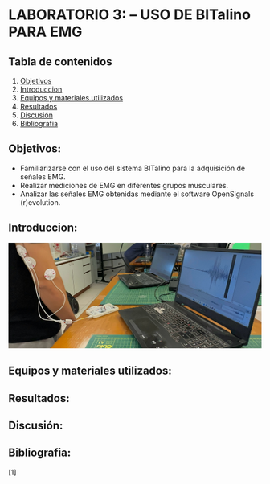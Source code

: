 # **LABORATORIO 3: – USO DE BITalino PARA EMG**
## **Tabla de contenidos**
1. [Objetivos](#Objetivos)
2. [Introduccion](#Introduccion)
3. [Equipos y materiales utilizados](#Equipos)
4. [Resultados](#Resultados)
5. [Discusión](#Discusión)
6. [Bibliografia](#Bibliografia)
## **Objetivos:**<a id="Objetivos"></a>
* Familiarizarse con el uso del sistema BITalino para la adquisición de señales EMG.
* Realizar mediciones de EMG en diferentes grupos musculares.
* Analizar las señales EMG obtenidas mediante el software OpenSignals (r)evolution.
## **Introduccion:**<a id="Introduccion"></a>
![Uso del Kit BITalino](Otros/Imagen1_Lab.png)
## **Equipos y materiales utilizados:**<a id="Equipos"></a>
## **Resultados:**<a id="Resultados"></a>
## **Discusión:**<a id="Discusión"></a>
## **Bibliografia:**<a id="Bibliografia"></a>
[1]	
